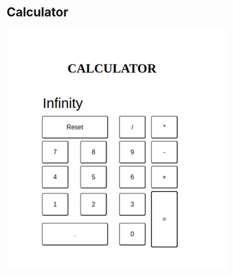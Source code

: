 # Calculator

![img1](https://github.com/VasaviLagishetty/Calculator/blob/master/calci.png?raw=true)  
